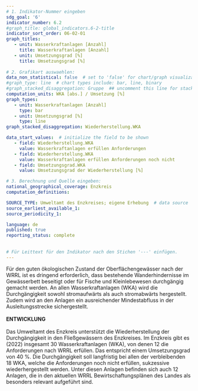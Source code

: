 ```yaml
---
# 1. Indikator-Nummer eingeben 
sdg_goal: '6'
indicator_number: 6.2
#graph_title: global_indicators.6-2-title
indicator_sort_order: 06-02-01
graph_titles:
   - unit: Wasserkraftanlagen [Anzahl]
     title: Wasserkraftanlagen [Anzahl]
   - unit: Umsetzungsgrad [%]
     title: Umsetzungsgrad [%]
 
# 2. Grafikart auswaehlen: 
data_non_statistical: false  # set to 'false' for chart/graph visualization 
#graph_type: line  # chart types include: bar, line, binary 
#graph_stacked_disaggregation: Gruppe  ## uncomment this line for stacked bars. eplace 'Geschlecht' with the field of aggregation. 
computation_units: WKA [abs.] / Umsetzung [%]
graph_types:
   - unit: Wasserkraftanlagen [Anzahl]
     type: bar
   - unit: Umsetzungsgrad [%]
     type: line
graph_stacked_disaggregation: Wiederherstellung.WKA

data_start_values:  # initialize the field to be shown 
   - field: Wiederherstellung.WKA 
     value: Wasserkraftanlagen erfüllen Anforderungen
   - field: Wiederherstellung.WKA  
     value: Wasserkraftanlagen erfüllen Anforderungen noch nicht
   - field: Umsetzungsgrad.WKA 
     value: Umsetzungsgrad der Wiederherstellung [%]

# 3. Berechnung und Quelle eingeben: 
national_geographical_coverage: Enzkreis
computation_definitions: 

SOURCE_TYPE: Umweltamt des Enzkreises; eigene Erhebung  # data source  
source_earliest_available_1: 
source_periodicity_1: 

language: de   
published: true 
reporting_status: complete
 
 
# Für Leittext für den Indikator nach den Stichen '---' einfügen. 
---
```

Für den guten ökologischen Zustand der Oberflächengewässer nach der WRRL ist es dringend erforderlich, dass bestehende Wanderhindernisse im Gewässerbett beseitigt oder für Fische und Kleinlebewesen durchgängig gemacht werden. An allen Wasserkraftanlagen (WKA) wird die Durchgängigkeit sowohl stromaufwärts als auch stromabwärts hergestellt. Zudem wird an den Anlagen ein ausreichender Mindestabfluss in der Ausleitungsstrecke sichergestellt. <br>
<br>
**ENTWICKLUNG** <br>
<br>
Das Umweltamt des Enzkreis unterstützt die Wiederherstellung der Durchgängigkeit in den Fließgewässern des Enzkreises. Im Enzkreis gibt es (2022) insgesamt 30 Wasserkraftanlagen (WKA), von denen 12 die Anforderungen nach WRRL erfüllen. Das entspricht einem Umsetzungsgrad von 40 %. Die Durchgängigkeit soll langfristig bei allen der verbleibenden 18 WKA, welche die Anforderungen noch nicht erfüllen, sukzessive wiederhergestellt werden. Unter diesen Anlagen befinden sich auch 12 Anlagen, die in den aktuellen WRRL Bewirtschaftungsplänen des Landes als besonders relevant aufgeführt sind.
